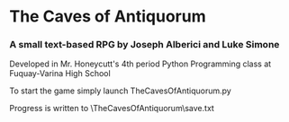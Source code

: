 # The Caves of Antiquorum

### A small text-based RPG by Joseph Alberici and Luke Simone

Developed in Mr. Honeycutt's 4th period Python Programming class at Fuquay-Varina High School

To start the game simply launch TheCavesOfAntiquorum.py

Progress is written to \TheCavesOfAntiquorum\save.txt
